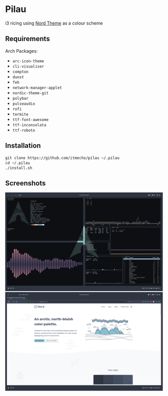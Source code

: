 # Pilau

i3 ricing using [Nord Theme](https://www.nordtheme.com/) as a colour scheme

## Requirements
Arch Packages:
* `arc-icon-theme`
* `cli-visualiser`
* `compton`
* `dunst`
* `feh`
* `network-manager-applet`
* `nordic-theme-git`
* `polybar`
* `pulseaudio`
* `rofi`
* `termite`
* `ttf-font-awesome`
* `ttf-inconsolata`
* `ttf-roboto`

## Installation
```
git clone https://github.com/itmecho/pilau ~/.pilau
cd ~/.pilau
./install.sh
```

## Screenshots

![Terminals](https://raw.githubusercontent.com/itmecho/pilau/master/Screenshot-2019-09-05_184825.png)
![Firefox](https://raw.githubusercontent.com/itmecho/pilau/master/Screenshot-2019-09-05_184845.png)
